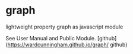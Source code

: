 # graph
lightweight property graph as javascript module

See User Manual and Public Module. [github](https://wardcunningham.github.io/graph/ github)
